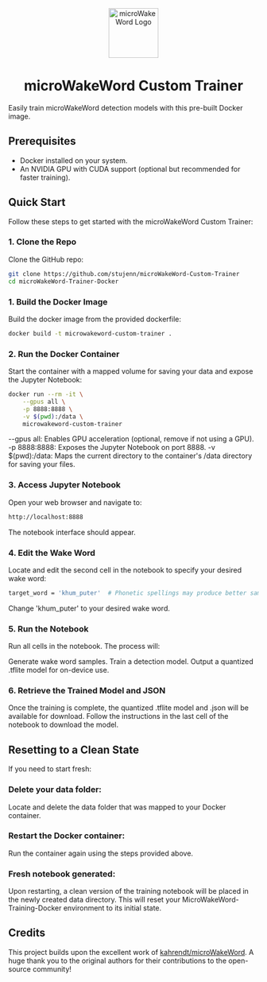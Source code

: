 <div align="center">
  <img src="https://raw.githubusercontent.com/stujenn/microWakeWord-Custom-Trainer/refs/heads/main/mmw.png" alt="microWakeWord Logo" width="100" />
  <h1>microWakeWord Custom Trainer</h1>
</div>

Easily train microWakeWord detection models with this pre-built Docker image.

## Prerequisites

- Docker installed on your system.
- An NVIDIA GPU with CUDA support (optional but recommended for faster training).

## Quick Start

Follow these steps to get started with the microWakeWord Custom Trainer:

### 1. Clone the Repo

Clone the GitHub repo:
```bash
git clone https://github.com/stujenn/microWakeWord-Custom-Trainer
cd microWakeWord-Trainer-Docker
```

### 1. Build the Docker Image

Build the docker image from the provided dockerfile:
```bash
docker build -t microwakeword-custom-trainer .
```

### 2. Run the Docker Container

Start the container with a mapped volume for saving your data and expose the Jupyter Notebook:
```bash
docker run --rm -it \
    --gpus all \
    -p 8888:8888 \
    -v $(pwd):/data \
    microwakeword-custom-trainer
```
--gpus all: Enables GPU acceleration (optional, remove if not using a GPU).
-p 8888:8888: Exposes the Jupyter Notebook on port 8888.
-v $(pwd):/data: Maps the current directory to the container's /data directory for saving your files.

### 3. Access Jupyter Notebook

Open your web browser and navigate to:
```bash
http://localhost:8888
```
The notebook interface should appear.

### 4. Edit the Wake Word

Locate and edit the second cell in the notebook to specify your desired wake word:
```bash
target_word = 'khum_puter'  # Phonetic spellings may produce better samples
```
Change 'khum_puter' to your desired wake word.

### 5. Run the Notebook
Run all cells in the notebook. The process will:

Generate wake word samples.
Train a detection model.
Output a quantized .tflite model for on-device use.

### 6. Retrieve the Trained Model and JSON
Once the training is complete, the quantized .tflite model and .json will be available for download. Follow the instructions in the last cell of the notebook to download the model.

## Resetting to a Clean State
If you need to start fresh:

### Delete your data folder:
Locate and delete the data folder that was mapped to your Docker container.

### Restart the Docker container:
Run the container again using the steps provided above.

### Fresh notebook generated:
Upon restarting, a clean version of the training notebook will be placed in the newly created data directory.
This will reset your MicroWakeWord-Training-Docker environment to its initial state.

## Credits

This project builds upon the excellent work of [kahrendt/microWakeWord](https://github.com/kahrendt/microWakeWord). A huge thank you to the original authors for their contributions to the open-source community!




